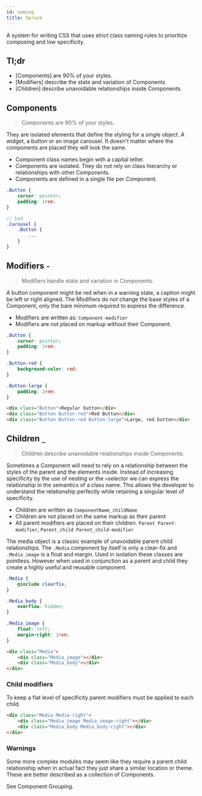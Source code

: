 ```yaml
---
id: naming
title: Spruce
---
```


A system for writing CSS that uses strict class naming rules to prioritize composing and low specificity.

## Tl;dr
* [Components] are 90% of your styles.
* [Modifiers] describe the state and variation of Components
* [Children] describe unavoidable relationships inside Components.

## Components

> Components are 90% of your styles. 

They are isolated elements that define the styling for a single object. A widget, a button or an image carousel. It doesn't matter where the components are placed they will look the same. 

* Component class names begin with a capital letter.
* Components are isolated. They do not rely on class hierarchy or relationships with other Components.
* Components are defined in a single file per Component.

```scss
.Button {
    cursor: pointer;
    padding: 1rem;
}

// bad
.Carousel {
    .Button {
        ...
    }
}
```


## Modifiers `-`
> Modifiers handle state and variation in Components.

A button component might be red when in a warning state, a caption might be left or right aligned. The Modifiers do not change the base styles of a Component, only the bare minimum required to express the difference.

* Modifiers are written as: `Component-modifier`
* Modifiers are not placed on markup without their Component.

```scss
.Button {
    cursor: pointer;
    padding: 1rem;
}

.Button-red {
    background-color: red;
}

.Button-large {
    padding: 2rem;
}
```
```html
<div class="Button">Regular button</div>
<div class="Button Button-red">Red Button</div>
<div class="Button Button-red Button-large">Large, red button</div>
```


## Children `_`
> Children describe unavoidable relationships inside Components. 

Sometimes a Component will need to rely on a relationship between the styles of the parent and the elements inside. Instead of increasing specificity by the use of nesting or the `>`selector we can express the relationship in the semantics of a class name. This allows the developer to understand the relationship perfectly while retaining a singular level of specificity. 

* Children are written as `ComponentName_childName`
* Children are not placed on the same markup as their parent
* All parent modifiers are placed on their children. `Parent Parent-modifier`, `Parent_child Parent_child-modifier`

The media object is a classic example of unavoidable parent child relationships. The `.Media` component by itself is only a clear-fix and `.Media_image` is a float and margin. Used in isolation these classes are pointless. However when used in conjunction as a parent and child they create a highly useful and reusable component. 

```scss
.Media {
    @include clearfix;
}

.Media_body {
    overflow: hidden;
}

.Media_image {
    float: left;
    margin-right: 1rem;
}
```

```html
<div class="Media">
	<div class="Media_image"></div>
	<div class="Media_body"></div>
</div>
```

### Child modifiers
To keep a flat level of specificity parent modifiers must be applied to each child.

```html
<div class="Media Media-right">
    <div class="Media_image Media_image-right"></div>
    <div class="Media_body Media_body-right"></div>
</div>
```

### Warnings
Some more complex modules may seem like they require a parent child relationship when in actual fact they just share a similar location or theme. These are better described as a collection of Components. 

See Component Grouping. 
